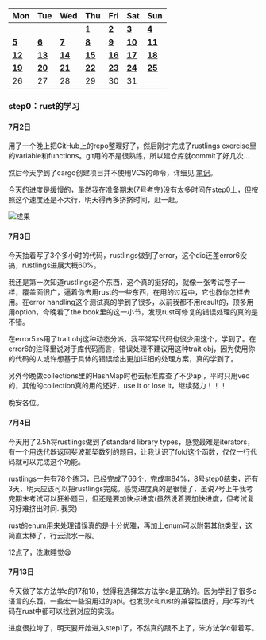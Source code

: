 | Mon        | Tue                                                          | Wed        | Thu        | Fri                                                          | Sat                                                          | Sun                                                          |
| ---------- | ------------------------------------------------------------ | ---------- | ---------- | ------------------------------------------------------------ | ------------------------------------------------------------ | ------------------------------------------------------------ |
|            |                                                              |            | 1          | [**2**](https://github.com/primeNumberAndMe/OsSummerCamp-Log/blob/main/documents/%E6%AF%8F%E6%97%A5%E8%AE%B0%E5%BD%95.md#7月2日) | [**3**](https://github.com/primeNumberAndMe/OsSummerCamp-Log/blob/main/documents/%E6%AF%8F%E6%97%A5%E8%AE%B0%E5%BD%95.md#7月3日) | [**4**](https://github.com/primeNumberAndMe/OsSummerCamp-Log/blob/main/documents/%E6%AF%8F%E6%97%A5%E8%AE%B0%E5%BD%95.md#7月4日) |
| [**5**]()  | [**6**]()                                                    | [**7**]()  | [**8**]()  | [**9**]()                                                    | [**10**]()                                                   | [**11**]()                                                   |
| [**12**]() | [**13**](https://github.com/primeNumberAndMe/OsSummerCamp-Log/blob/main/documents/%E6%AF%8F%E6%97%A5%E8%AE%B0%E5%BD%95.md#7月13日) | [**14**]() | [**15**]() | [**16**]()                                                   | [**17**]()                                                   | [**18**]()                                                   |
| [**19**]() | [**20**]()                                                   | [**21**]() | [**22**]() | [**23**]()                                                   | [**24**]()                                                   | [**25**]()                                                   |
| 26         | 27                                                           | 28         | 29         | 30                                                           | 31                                                           |                                                              |



### step0：rust的学习

#### 7月2日

用了一个晚上把GitHub上的repo整理好了，然后刚才完成了rustlings exercise里的variable和functions。git用的不是很熟练，所以建仓库就commit了好几次...

然后今天学到了cargo创建项目并不使用VCS的命令，详细见 [笔记](https://github.com/primeNumberAndMe/OsSummerCamp-Log/blob/main/step0%EF%BC%9Arust%E7%9A%84%E5%AD%A6%E4%B9%A0/%E7%AC%94%E8%AE%B0.md)。

今天的进度是缓慢的，虽然我在准备期末(7号考完)没有太多时间在step0上，但按照这个速度还是不大行，明天得再多挤挤时间，赶一赶。

![成果](https://github.com/primeNumberAndMe/OsSummerCamp-Log/tree/main/pic/7.2.png)



#### 7月3日

今天抽着写了3个多小时的代码，rustlings做到了error，这个dic还差error6没搞，rustlings进展大概60%。

我还是第一次知道rustlings这个东西，这个真的挺好的，就像一张考试卷子一样，覆盖面很广，逼着你去用rust的一些东西，在用的过程中，它也教你怎样去用。在error handling这个测试真的学到了很多，以前我都不用result的，顶多用用option，今晚看了the book里的这一小节，发现rust可修复的错误处理的真的是不错。

在error5.rs用了trait obj这种动态分派，我平常写代码也很少用这个，学到了。在error6的注释里说对于库代码而言，错误处理不建议用这种trait obj，因为使用你的代码的人或许想基于具体的错误给出更加详细的处理方案，真的学到了。

另外今晚做collections里的HashMap时也去标准库查了不少api，平时只用vec的，其他的collection真的用的还好，use it or lose it，继续努力！！！

晚安各位。



#### 7月4日

今天用了2.5h将rustlings做到了standard library types，感觉最难是iterators，有一个用迭代器返回斐波那契数列的题目，让我认识了fold这个函数，仅仅一行代码就可以完成这个功能。

rustlings一共有78个练习，已经完成了66个，完成率84%，8号step0结束，还有3天，明天应该可以把rustlings完成。感觉进度真的是很慢了，虽说7号上午我考完期末考试可以狂补题目，但还是要加快点进度(虽然说着要加快进度，但考试复习好难挤出时间..我哭)

rust的enum用来处理错误真的是十分优雅，再加上enum可以附带其他类型，这简直太棒了，行云流水一般。

12点了，洗漱睡觉😪



#### 7月13日

今天做了笨方法学c的17和18，觉得我选择笨方法学c是正确的。因为学到了很多c语言的东西，一些宏一些没用过的api。也发现c和rust的兼容性很好，用c写的代码在rust中都可以找到对应的实现。

进度很拉垮了，明天要开始进入step1了，不然真的跟不上了，笨方法学c带着写。
